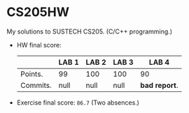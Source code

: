 # CS205HW
My solutions to SUSTECH CS205. (C/C++ programming.)
+ HW final score:

  |          | LAB 1 | LAB 2 | LAB 3 | LAB 4           |
  | -------- | ----- | ----- | ----- | --------------- |
  | Points.  | 99    | 100   | 100   | 90              |
  | Commits. | null  | null  | null  | **bad report**. |

+ Exercise final score: `86.7` (Two absences.)
